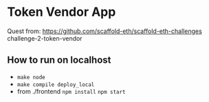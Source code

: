 # Token Vendor App

Quest from: https://github.com/scaffold-eth/scaffold-eth-challenges challenge-2-token-vendor

## How to run on localhost
- `make node`
- `make compile deploy_local`
- from ./frontend `npm install` `npm start`
